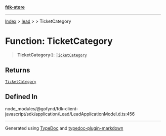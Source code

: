 [**fdk-store**](../../../README.md)
***

[Index](../../../API.md) > [lead](../../README.md) > [<internal>](../README.md) > TicketCategory

# Function: TicketCategory

> **TicketCategory**(): [`TicketCategory`](../type-aliases/type-alias.TicketCategory.md)

## Returns

[`TicketCategory`](../type-aliases/type-alias.TicketCategory.md)

## Defined In

node\_modules/@gofynd/fdk-client-javascript/sdk/application/Lead/LeadApplicationModel.d.ts:456

***
Generated using [TypeDoc](https://typedoc.org/) and [typedoc-plugin-markdown](https://www.npmjs.com/package/typedoc-plugin-markdown)
